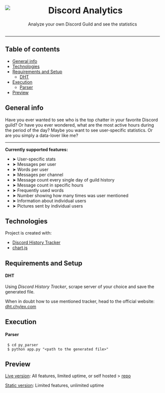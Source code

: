 <center>
<img align="left" src="https://i.imgur.com/4GK9mkm.png">
<h1>Discord Analytics</h1>
Analyze your own Discord Guild and see the statistics
</center> 
</br>

---

## Table of contents

- [General info](#general-info)
- [Technologies](#technologies)
- [Requirements and Setup](#requirements-and-setup)
  - [DHT](#DHT)
- [Execution](#execution)
  - [Parser](#Parser)
- [Preview](#Preview)

## General info

Have you ever wanted to see who is the top chatter in your favorite Discord guild? Or have you ever wondered, what are the most active hours during the period of the day? Maybe you want to see user-specific statistics. Or are you simply a data-lover like me?

---

**Currently supported features:**

- ➤ User-specific stats
- ➤ Messages per user
- ➤ Words per user
- ➤ Messages per channel
- ➤ Message count every single day of guild history
- ➤ Message count in specific hours
- ➤ Frequently used words
- ➤ Number showing how many times was user mentioned
- ➤ Information about individual users
- ➤ Pictures sent by individual users

## Technologies

Project is created with:

- <a href="https://github.com/chylex/Discord-History-Tracker" target="_blank">Discord History Tracker</a>
- <a href="https://github.com/chartjs/Chart.js" target="_blank">chart.js</a>

## Requirements and Setup

#### DHT

Using _Discord History Tracker_, scrape server of your choice and save the generated file.

When in doubt how to use mentioned tracker, head to the official website: <a href="https://dht.chylex.com/" target="_blank">dht.chylex.com</a>

## Execution

#### Parser

```
 $ cd py_parser
 $ python app.py "<path to the generated file>"
```

## Preview

[Live version](https://tarasa24.ddns.net): All features, limited uptime, or self hosted > [repo](https://github.com/Tarasa24/discord-analytics-webserver)

[Static version](https://tarasa24.github.io/discord-analytics/): Limited features, unlimited uptime
